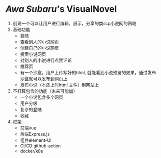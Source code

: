 # *Awa Subaru*'s VisualNovel

1. 创建一个可以让用户进行编辑，展示，分享的类scp小说网的网站
2. 基础功能
   - 登陆
   - 查看别人的小说网页
   - 创建自己的小说网页
   - 搜索小说网页
   - 对别人的小说进行点赞评论
   - 推荐页
   - 有一个沙盒，用户上传写好的html, 就能看到小说预览的效果，通过发布沙盒就可以发布到网页上
   - 发布小说（本质上时html 文件）到网站上
3. 不打算包含的功能（未来可能加）
   - 一个小说包含多个网页
   - 用户分级
   - 复杂的登陆
   - 收藏
4. 框架
   - 前端vue
   - 后端Express.js
   - 组件element-UI
   - CI/CD github-action
   - docker/k8s
